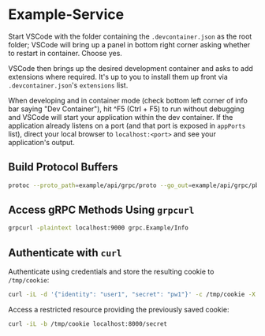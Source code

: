 # Example-Service

Start VSCode with the folder containing the ``.devcontainer.json`` as the root folder; VSCode will bring up a panel in bottom right corner asking whether to restart in container. Choose yes.

VSCode then brings up the desired development container and asks to add extensions where required. It's up to you to install them up front via ``.devcontainer.json``'s ``extensions`` list.

When developing and in container mode (check bottom left corner of info bar saying "Dev Container"), hit ^F5 (Ctrl + F5) to run without debugging and VSCode will start your application within the dev container. If the application already listens on a port (and that port is exposed in ``appPorts`` list), direct your local browser to ``localhost:<port>`` and see your application's output.

## Build Protocol Buffers

```bash
protoc --proto_path=example/api/grpc/proto --go_out=example/api/grpc/pb --go_opt=paths=source_relative --go-grpc_out=example/api/grpc/pb --go-grpc_opt=paths=source_relative example/api/grpc/proto/*.proto
```

## Access gRPC Methods Using ``grpcurl``

```bash
grpcurl -plaintext localhost:9000 grpc.Example/Info
```

## Authenticate with ``curl``

Authenticate using credentials and store the resulting cookie to ``/tmp/cookie``:

```bash
curl -iL -d '{"identity": "user1", "secret": "pw1"}' -c /tmp/cookie -X POST localhost:8000/auth
```

Access a restricted resource providing the previously saved cookie:

```bash
curl -iL -b /tmp/cookie localhost:8000/secret
```
